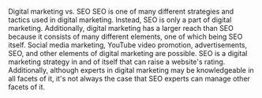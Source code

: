 Digital marketing vs. SEO
SEO is one of many different strategies and tactics used in digital marketing. Instead, SEO is only a part of digital marketing. Additionally, digital marketing has a larger reach than SEO because it consists of many different elements, one of which being SEO itself. Social media marketing, YouTube video promotion, advertisements, SEO, and other elements of digital marketing are possible. SEO is a digital marketing strategy in and of itself that can raise a website's rating. Additionally, although experts in digital marketing may be knowledgeable in all facets of it, it's not always the case that SEO experts can manage other facets of it.
